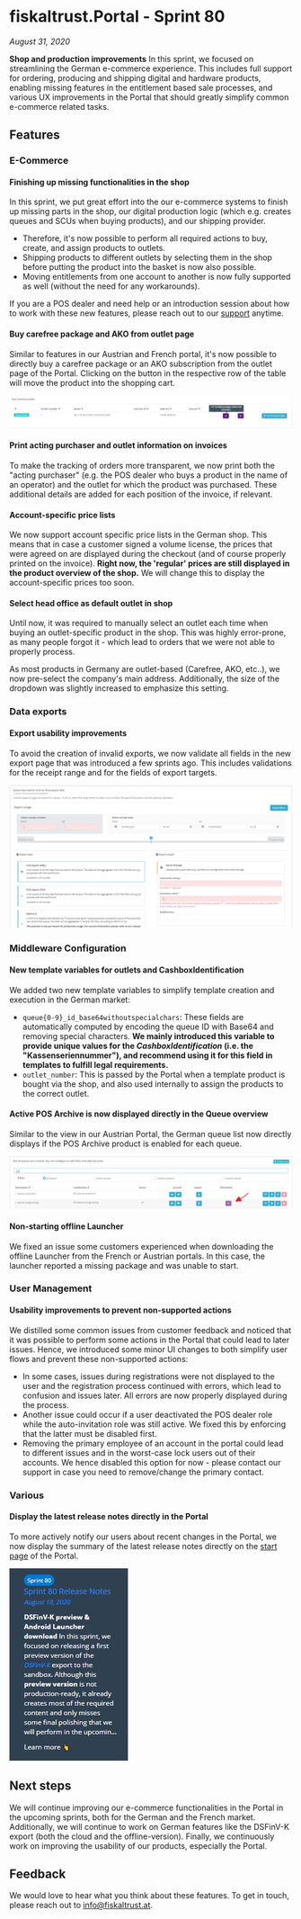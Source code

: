 # fiskaltrust.Portal - Sprint 80
_August 31, 2020_

**Shop and production improvements**
In this sprint, we focused on streamlining the German e-commerce experience. This includes full support for ordering, producing and shipping digital and hardware products, enabling missing features in the entitlement based sale processes, and various UX improvements in the Portal that should greatly simplify common e-commerce related tasks.

## Features

### E-Commerce
 
#### Finishing up missing functionalities in the shop
In this sprint, we put great effort into the our e-commerce systems to finish up missing parts in the shop, our digital production logic (which e.g. creates queues and SCUs when buying products), and our shipping provider. 

- Therefore, it's now possible to perform all required actions to buy, create, and assign products to outlets. 
- Shipping products to different outlets by selecting them in the shop before putting the product into the basket is now also possible.
- Moving entitlements from one account to another is now fully supported as well (without the need for any workarounds).

If you are a POS dealer and need help or an introduction session about how to work with these new features, please reach out to our [support](mailto:support@fiskaltrust.de) anytime.

#### Buy carefree package and AKO from outlet page
Similar to features in our Austrian and French portal, it's now possible to directly buy a carefree package or an AKO subscription from the outlet page of the Portal.
Clicking on the button in the respective row of the table will move the product into the shopping cart.

![carefree-outlet](images/sprint-81/carefree-outlet.png)

#### Print acting purchaser and outlet information on invoices
To make the tracking of orders more transparent, we now print both the "acting purchaser" (e.g. the POS dealer who buys a product in the name of an operator) and the outlet for which the product was purchased. These additional details are added for each position of the invoice, if relevant.

#### Account-specific price lists
We now support account specific price lists in the German shop. This means that in case a customer signed a volume license, the prices that were agreed on are displayed during the checkout (and of course properly printed on the invoice). **Right now, the 'regular' prices are still displayed in the product overview of the shop.** We will change this to display the account-specific prices too soon.

#### Select head office as default outlet in shop
Until now, it was required to manually select an outlet each time when buying an outlet-specific product in the shop. This was highly error-prone, as many people forgot it - which lead to orders that we were not able to properly process.

As most products in Germany are outlet-based (Carefree, AKO, etc..), we now pre-select the company's main address. Additionally, the size of the dropdown was slightly increased to emphasize this setting.

### Data exports

#### Export usability improvements
To avoid the creation of invalid exports, we now validate all fields in the new export page that was introduced a few sprints ago. This includes validations for the receipt range and for the fields of export targets.

![export-validation](images/sprint-81/export-validation.png)

### Middleware Configuration

#### New template variables for outlets and CashboxIdentification
We added two new template variables to simplify template creation and execution in the German market:
- `queue{0-9}_id_base64withoutspecialchars`: These fields are automatically computed by encoding the queue ID with Base64 and removing special characters. **We mainly introduced this variable to provide unique values for the _CashboxIdentification_ (i.e. the "Kassenseriennummer"), and recommend using it for this field in templates to fulfill legal requirements.**
- `outlet_number`: This is passed by the Portal when a template product is bought via the shop, and also used internally to assign the products to the correct outlet.

#### Active POS Archive is now displayed directly in the Queue overview
Similar to the view in our Austrian Portal, the German queue list now directly displays if the POS Archive product is enabled for each queue. 

![pos-archive-queue](images/sprint-81/pos-archive-queue.png)

#### Non-starting offline Launcher
We fixed an issue some customers experienced when downloading the offline Launcher from the French or Austrian portals. In this case, the launcher reported a missing package and was unable to start.

### User Management

#### Usability improvements to prevent non-supported actions
We distilled some common issues from customer feedback and noticed that it was possible to perform some actions in the Portal that could lead to later issues. Hence, we introduced some minor UI changes to both simplify user flows and prevent these non-supported actions:
- In some cases, issues during registrations were not displayed to the user and the registration process continued with errors, which lead to confusion and issues later. All errors are now properly displayed during the process.
- Another issue could occur if a user deactivated the POS dealer role while the auto-invitation role was still active. We fixed this by enforcing that the latter must be disabled first.
- Removing the primary employee of an account in the portal could lead to different issues and in the worst-case lock users out of their accounts. We hence disabled this option for now - please contact our support in case you need to remove/change the primary contact.

### Various

#### Display the latest release notes directly in the Portal
To more actively notify our users about recent changes in the Portal, we now display the summary of the latest release notes directly on the [start page](https://portal.fiskaltrust.de/Home/Dashboard) of the Portal. 

![release-notes-in-portal](images/sprint-81/release-notes-in-portal.png)

## Next steps
We will continue improving our e-commerce functionalities in the Portal in the upcoming sprints, both for the German and the French market. Additionally, we will continue to work on German features like the DSFinV-K export (both the cloud and the offline-version). Finally, we continuously work on improving the usability of our products, especially the Portal.

## Feedback
We would love to hear what you think about these features. To get in touch, please reach out to [info@fiskaltrust.at](mailto:info@fiskaltrust.at).
